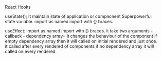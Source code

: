React Hooks

useState();
It maintain state  of application or compnonent 
Superpowerful state variable.
import as named import with {} braces.


useEffect:
import as named import with {} braces.
it take two arguments 
    - callback
    - dependency array= it changes the behaviour of the component 
    if empty dependency array then  it will called on initial rendered and just once.
it called after every rendered of components
if no dependency array it will called on every rendered
